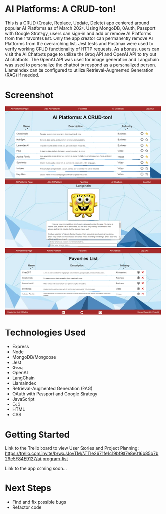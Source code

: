 # AI Platforms: A CRUD-ton!
This is a CRUD (Create, Replace, Update, Delete) app centered around popular AI Platforms as of March 2024. Using MongoDB, OAuth, Passport with Google Strategy, users can sign-in and add or remove AI Platforms from their favorites list.  Only the app creator can permanently remove AI Platforms from the overarching list.  Jest tests and Postman were used to verify working CRUD functionality of HTTP requests.  As a bonus, users can visit the AI Chatbots page to utilize the Groq API and OpenAI API to try out AI chatbots.  The OpenAI API was used for image generation and Langchain was used to personalize the chatbot to respond as a personalized person.  LlamaIndex can be configured to utilize Retrieval-Augmented Generation (RAG) if needed.

# Screenshot

<img src="./imgs/front-page.png">
<img src="./imgs/chatbot-page.png">
<img src="./imgs/favorites-page.png">

# Technologies Used

- Express
- Node
- MongoDB/Mongoose
- Jest
- Groq
- OpenAI
- LangChain
- LlamaIndex
- Retrieval-Augmented Generation (RAG)
- OAuth with Passport and Google Strategy
- JavaScript
- EJS
- HTML
- CSS

# Getting Started

Link to the Trello board to view User Stories and Project Planning:
https://trello.com/invite/b/wxJJovTM/ATTIe2671fe1c19bf987e8e016b85b7b29e5F84E9127/ai-program-list

Link to the app coming soon...

# Next Steps

- Find and fix possible bugs
- Refactor code
